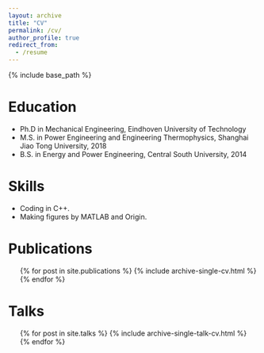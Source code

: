 ```yaml
---
layout: archive
title: "CV"
permalink: /cv/
author_profile: true
redirect_from:
  - /resume
---
```


{% include base_path %}

Education
======
* Ph.D in Mechanical Engineering, Eindhoven University of Technology
* M.S. in Power Engineering and Engineering Thermophysics, Shanghai Jiao Tong University, 2018
* B.S. in Energy and Power Engineering, Central South University, 2014
  
Skills
======
* Coding in C++.
* Making figures by MATLAB and Origin.

Publications
======
  <ul>{% for post in site.publications %}
    {% include archive-single-cv.html %}
  {% endfor %}</ul>
  
Talks
======
  <ul>{% for post in site.talks %}
    {% include archive-single-talk-cv.html %}
  {% endfor %}</ul>
